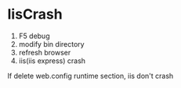 # IisCrash
1. F5 debug
2. modify bin directory
3. refresh browser
4. iis(iis express) crash

If delete web.config runtime section, iis don't crash
